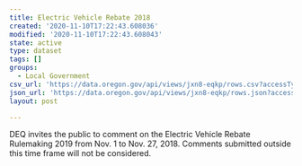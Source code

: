 ```yaml
---
title: Electric Vehicle Rebate 2018
created: '2020-11-10T17:22:43.608036'
modified: '2020-11-10T17:22:43.608043'
state: active
type: dataset
tags: []
groups:
  - Local Government
csv_url: 'https://data.oregon.gov/api/views/jxn8-eqkp/rows.csv?accessType=DOWNLOAD'
json_url: 'https://data.oregon.gov/api/views/jxn8-eqkp/rows.json?accessType=DOWNLOAD'
layout: post

---
```

DEQ invites the public to comment on the Electric Vehicle Rebate Rulemaking 2019 from Nov. 1 to Nov. 27, 2018. Comments submitted outside this time frame will not be considered.
